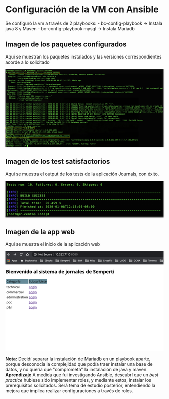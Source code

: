 # Configuración de la VM con Ansible

Se configuró la vm a través de 2 playbooks:
	- bc-config-playbook -> Instala java 8 y Maven
	- bc-config-playbook mysql -> Instala Mariadb

## Imagen de los paquetes configurados
Aqui se muestran los paquetes instalados y las versiones correspondientes acorde a lo solicitado

![Componentes instalados](/Images/Installed-components.jpg)

## Imagen de los test satisfactorios

Aqui se muestra el output de los tests de la aplicación Journals, con éxito.

![Test aplicativo](/Images/maven-tests.jpg)

## Imagen de la app web

Aqui se muestra el inicio de la aplicación web


![Interfaz Web App](/Images/app.png)


**Nota:** 	Decidí separar la instalación de Mariadb en un playbook aparte, porque desconocía la complejidad que podía traer instalar una base de datos, y no quería que "comprometa" la instalación de java y maven. 
**Aprendizaje** A medida que fui investigando Ansible, descubrí que un *best practice* hubiese sido implementar roles, y mediante estos, instalar los prerequisitos solicitados. Será tema de estudio posterior, entendiendo la mejora que implica realizar configuraciones a través de roles.